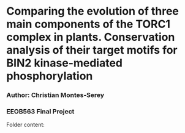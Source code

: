 # Comparing the evolution of three main components of the TORC1 complex in plants. Conservation analysis of their target motifs for BIN2 kinase-mediated phosphorylation  

### Author: Christian Montes-Serey  
### EEOB563 Final Project  

Folder content:
